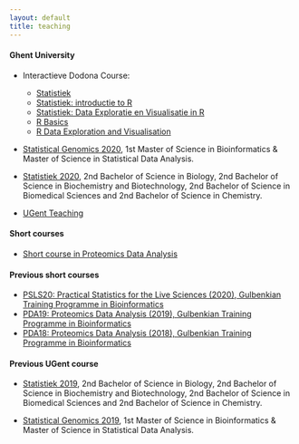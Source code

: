 ```yaml
---
layout: default
title: teaching
---
```


#### Ghent University
- Interactieve Dodona Course:
    - [Statistiek](https://dodona.ugent.be/nl/courses/374/)
    - [Statistiek: introductie to R](https://dodona.ugent.be/nl/courses/375/)
    - [Statistiek: Data Exploratie en Visualisatie in R](https://dodona.ugent.be/nl/courses/376/)
    - [R Basics](https://dodona.ugent.be/nl/courses/335/)
    - [R Data Exploration and Visualisation](https://dodona.ugent.be/nl/courses/345/)

- [Statistical Genomics 2020](https://statomics.github.io/SGA2020/), 1st Master of Science in Bioinformatics & Master of Science in Statistical Data Analysis.

- [Statistiek 2020](https://statomics.github.io/sbc20/), 2nd Bachelor of Science in Biology, 2nd Bachelor of Science in Biochemistry and Biotechnology, 2nd Bachelor of Science in Biomedical Sciences and 2nd Bachelor of Science in Chemistry.

- [UGent Teaching](https://telefoonboek.ugent.be/nl/people/801001441317)

#### Short courses
- [Short course in Proteomics Data Analysis](https://statomics.github.io/pda/)

#### Previous short courses
- [PSLS20: Practical Statistics for the Live Sciences (2020), Gulbenkian Training Programme in Bioinformatics](https://gtpb.github.io/PSLS20/)
- [PDA19: Proteomics Data Analysis (2019), Gulbenkian Training Programme in Bioinformatics](https://gtpb.github.io/PDA19/)
- [PDA18: Proteomics Data Analysis (2018), Gulbenkian Training Programme in Bioinformatics](https://gtpb.github.io/PDA18/)

#### Previous UGent course
- [Statistiek 2019](https://statomics.github.io/statistiekCursusNotas/), 2nd Bachelor of Science in Biology, 2nd Bachelor of Science in Biochemistry and Biotechnology, 2nd Bachelor of Science in Biomedical Sciences and 2nd Bachelor of Science in Chemistry.

- [Statistical Genomics 2019](https://statomics.github.io/SGA2019/), 1st Master of Science in Bioinformatics & Master of Science in Statistical Data Analysis.
